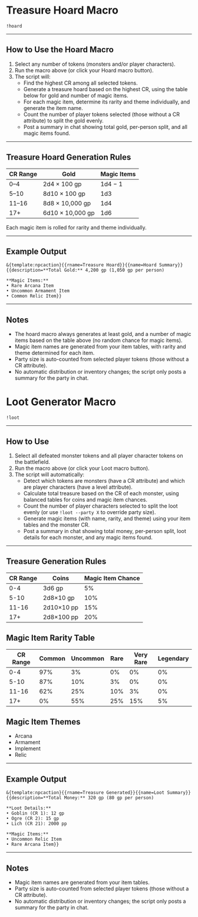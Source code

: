 # Treasure Hoard Macro

```
!hoard
```

---

## How to Use the Hoard Macro

1. Select any number of tokens (monsters and/or player characters).
2. Run the macro above (or click your Hoard macro button).
3. The script will:
   - Find the highest CR among all selected tokens.
   - Generate a treasure hoard based on the highest CR, using the table below for gold and number of magic items.
   - For each magic item, determine its rarity and theme individually, and generate the item name.
   - Count the number of player tokens selected (those without a CR attribute) to split the gold evenly.
   - Post a summary in chat showing total gold, per-person split, and all magic items found.

---

## Treasure Hoard Generation Rules

| CR Range | Gold                 | Magic Items |
|----------|----------------------|-------------|
| 0–4      | 2d4 × 100 gp         | 1d4 − 1     |
| 5–10     | 8d10 × 100 gp        | 1d3         |
| 11–16    | 8d8 × 10,000 gp      | 1d4         |
| 17+      | 6d10 × 10,000 gp     | 1d6         |

Each magic item is rolled for rarity and theme individually.

---

## Example Output

```
&{template:npcaction}{{rname=Treasure Hoard}}{{name=Hoard Summary}}
{{description=**Total Gold:** 4,200 gp (1,050 gp per person)

**Magic Items:**
• Rare Arcana Item
• Uncommon Armament Item
• Common Relic Item}}
```

---

## Notes
- The hoard macro always generates at least gold, and a number of magic items based on the table above (no random chance for magic items).
- Magic item names are generated from your item tables, with rarity and theme determined for each item.
- Party size is auto-counted from selected player tokens (those without a CR attribute).
- No automatic distribution or inventory changes; the script only posts a summary for the party in chat.
# Loot Generator Macro

```
!loot
```

---

## How to Use

1. Select all defeated monster tokens and all player character tokens on the battlefield.
2. Run the macro above (or click your Loot macro button).
3. The script will automatically:
   - Detect which tokens are monsters (have a CR attribute) and which are player characters (have a level attribute).
   - Calculate total treasure based on the CR of each monster, using balanced tables for coins and magic item chances.
   - Count the number of player characters selected to split the loot evenly (or use `!loot --party X` to override party size).
   - Generate magic items (with name, rarity, and theme) using your item tables and the monster CR.
   - Post a summary in chat showing total money, per-person split, loot details for each monster, and any magic items found.

---

## Treasure Generation Rules

| CR Range | Coins         | Magic Item Chance |
|----------|--------------|------------------|
| 0-4      | 3d6 gp       | 5%               |
| 5-10     | 2d8×10 gp    | 10%              |
| 11-16    | 2d10×10 pp   | 15%              |
| 17+      | 2d8×100 pp   | 20%              |

## Magic Item Rarity Table

| CR Range | Common | Uncommon | Rare | Very Rare | Legendary |
|----------|--------|----------|------|-----------|-----------|
| 0-4      | 97%    | 3%       | 0%   | 0%        | 0%        |
| 5-10     | 87%    | 10%      | 3%   | 0%        | 0%        |
| 11-16    | 62%    | 25%      | 10%  | 3%        | 0%        |
| 17+      | 0%     | 55%      | 25%  | 15%       | 5%        |

## Magic Item Themes
- Arcana
- Armament
- Implement
- Relic

---

## Example Output

```
&{template:npcaction}{{rname=Treasure Generated}}{{name=Loot Summary}}
{{description=**Total Money:** 320 gp (80 gp per person)

**Loot Details:**
• Goblin (CR 1): 12 gp
• Ogre (CR 2): 15 gp
• Lich (CR 21): 2000 pp

**Magic Items:**
• Uncommon Relic Item
• Rare Arcana Item}}
```

---

## Notes
- Magic item names are generated from your item tables.
- Party size is auto-counted from selected player tokens (those without a CR attribute).
- No automatic distribution or inventory changes; the script only posts a summary for the party in chat.
